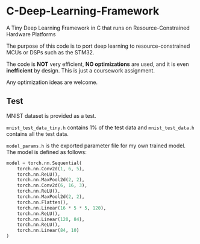# C-Deep-Learning-Framework
A Tiny Deep Learning Framework in C that runs on Resource-Constrained Hardware Platforms

The purpose of this code is to port deep learning to resource-constrained MCUs or DSPs such as the STM32.

The code is **NOT** very efficient, **NO optimizations** are used, and it is even **inefficient** by design. This is just a coursework assignment.

Any optimization ideas are welcome.

## Test

MNIST dataset is provided as a test.

`mnist_test_data_tiny.h` contains 1% of the test data and `mnist_test_data.h` contains all the test data.

`model_params.h` is the exported parameter file for my own trained model. The model is defined as follows:

```python
model = torch.nn.Sequential(
    torch.nn.Conv2d(1, 6, 5),
    torch.nn.ReLU(),
    torch.nn.MaxPool2d(2, 2),
    torch.nn.Conv2d(6, 16, 3),
    torch.nn.ReLU(),
    torch.nn.MaxPool2d(2, 2),
    torch.nn.Flatten(),
    torch.nn.Linear(16 * 5 * 5, 120),
    torch.nn.ReLU(),
    torch.nn.Linear(120, 84),
    torch.nn.ReLU(),
    torch.nn.Linear(84, 10)
)
```
